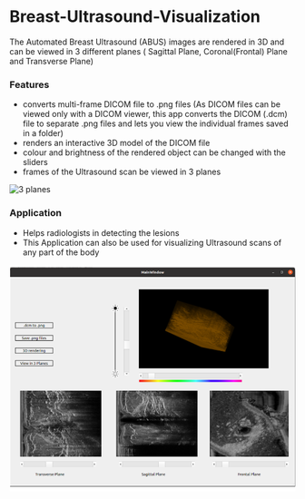 # Breast-Ultrasound-Visualization
The Automated Breast Ultrasound (ABUS) images are rendered in 3D and can be viewed in 3 different planes ( Sagittal Plane, Coronal(Frontal) Plane and Transverse Plane)

### Features ###
* converts multi-frame DICOM file to .png files (As DICOM files can be viewed only with a DICOM viewer, this app converts the DICOM (.dcm) file to separate .png files and lets you view the individual frames saved in a folder)
* renders an interactive 3D model of the DICOM file
* colour and brightness of the rendered object can be changed with the sliders
* frames of the Ultrasound scan be viewed in 3 planes

![3 planes](https://teachmeanatomy.info/wp-content/uploads/The-Anatomical-Planes-of-the-Human-Body-1.jpg)

### Application ###
* Helps radiologists in detecting the lesions
* This Application can also be used for visualizing Ultrasound scans of any part of the body

![ABUS Image](ABUSgui.png)

